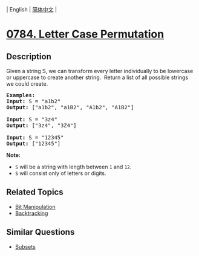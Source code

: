 
| English | [简体中文](README.md) |
# [0784. Letter Case Permutation](https://leetcode-cn.com/problems/letter-case-permutation/)
## Description
<p>Given a string S, we can transform every letter individually&nbsp;to be lowercase or uppercase to create another string.&nbsp; Return a list of all possible strings we could create.</p>

<pre>
<strong>Examples:</strong>
<strong>Input:</strong> S = &quot;a1b2&quot;
<strong>Output:</strong> [&quot;a1b2&quot;, &quot;a1B2&quot;, &quot;A1b2&quot;, &quot;A1B2&quot;]

<strong>Input:</strong> S = &quot;3z4&quot;
<strong>Output:</strong> [&quot;3z4&quot;, &quot;3Z4&quot;]

<strong>Input:</strong> S = &quot;12345&quot;
<strong>Output:</strong> [&quot;12345&quot;]
</pre>

<p><strong>Note:</strong></p>

<ul>
	<li><code>S</code> will be a string with length between <code>1</code> and <code>12</code>.</li>
	<li><code>S</code> will consist only of letters or digits.</li>
</ul>

## Related Topics
- [Bit Manipulation](https://leetcode-cn.com/tag/bit-manipulation)
- [Backtracking](https://leetcode-cn.com/tag/backtracking)
## Similar Questions
- [Subsets](../subsets/README_EN.md)
